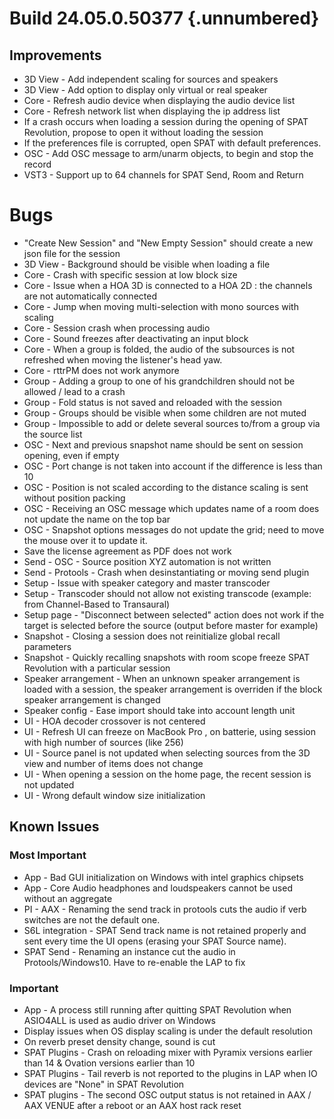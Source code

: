 # Build 24.05.0.50377 {.unnumbered}

## Improvements

- 3D View - Add independent scaling for sources and speakers
- 3D View - Add option to display only virtual or real speaker
- Core - Refresh audio device when displaying the audio device list
- Core - Refresh network list when displaying the ip address list
- If a crash occurs when loading a session during the opening of SPAT Revolution, propose to open it without loading the session
- If the preferences file is corrupted, open SPAT with default preferences.
- OSC - Add OSC message to arm/unarm objects, to begin and stop the record
- VST3 - Support up to 64 channels for SPAT Send, Room and Return

# Bugs

- "Create New Session" and "New Empty Session" should create a new json file for the session
- 3D View - Background should be visible when loading a file
- Core - Crash with specific session at low block size
- Core - Issue when a HOA 3D is connected to a HOA 2D : the channels are not automatically connected
- Core - Jump when moving multi-selection with mono sources with scaling
- Core - Session crash when processing audio
- Core - Sound freezes after deactivating an input block
- Core - When a group is folded, the audio of the subsources is not refreshed when moving the listener's head yaw.
- Core - rttrPM does not work anymore
- Group - Adding a group to one of his grandchildren should not be allowed / lead to a crash
- Group - Fold status is not saved and reloaded with the session
- Group - Groups should be visible when some children are not muted
- Group - Impossible to add or delete several sources to/from a group via the source list
- OSC - Next and previous snapshot name should be sent on session opening, even if empty
- OSC - Port change is not taken into account if the difference is less than 10
- OSC - Position is not scaled according to the distance scaling is sent without position packing
- OSC - Receiving an OSC message which updates name of a room does not update the name on the top bar
- OSC - Snapshot options messages do not update the grid; need to move the mouse over it to update it.
- Save the license agreement as PDF does not work
- Send - OSC - Source position XYZ automation is not written
- Send - Protools - Crash when desinstantiating or moving send plugin
- Setup - Issue with speaker category and master transcoder
- Setup - Transcoder should not allow not existing transcode (example: from Channel-Based to Transaural)
- Setup page - "Disconnect between selected" action does not work if the target is selected before the source (output before master for example)
- Snapshot - Closing a session does not reinitialize global recall parameters
- Snapshot - Quickly recalling snapshots with room scope freeze SPAT Revolution with a particular session
- Speaker arrangement - When an unknown speaker arrangement is loaded with a session, the speaker arrangement is overriden if the block speaker arrangement is changed
- Speaker config - Ease import should take into account length unit
- UI - HOA decoder crossover is not centered
- UI - Refresh UI can freeze on MacBook Pro , on batterie, using session with high number of sources (like 256)
- UI - Source panel is not updated when selecting sources from the 3D view and number of items does not change
- UI - When opening a session on the home page, the recent session is not updated
- UI - Wrong default window size initialization

## Known Issues

### Most Important

- App - Bad GUI initialization on Windows with intel graphics chipsets
- App - Core Audio headphones and loudspeakers cannot be used without an aggregate
- PI - AAX - Renaming the send track in protools cuts the audio if verb switches are not the default one.
- S6L integration -  SPAT Send track name is not retained properly and sent every time the UI opens (erasing your SPAT Source name).
- SPAT Send -  Renaming an instance cut the audio in Protools/Windows10. Have to re-enable the LAP to fix

### Important

- App - A process still running after quitting SPAT Revolution when ASIO4ALL is used as audio driver on Windows
- Display issues when OS display scaling is under the default resolution
- On reverb preset density change, sound is cut
- SPAT Plugins - Crash on reloading mixer with Pyramix versions earlier than 14 & Ovation versions earlier than 10
- SPAT Plugins - Tail reverb is not reported to the plugins in LAP when IO devices are "None" in SPAT Revolution
- SPAT plugins - The second OSC output status is not retained in AAX / AAX VENUE after a reboot or an AAX host rack reset

